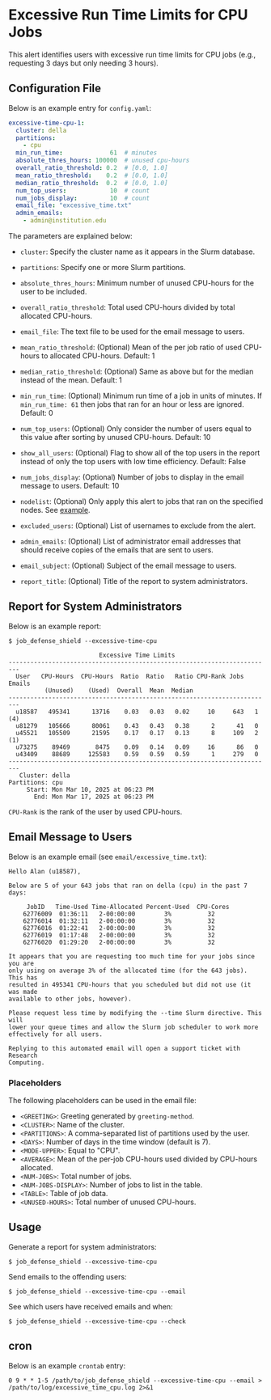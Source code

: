 # Excessive Run Time Limits for CPU Jobs

This alert identifies users with excessive run time limits for CPU jobs (e.g., requesting 3 days but only needing 3 hours).

## Configuration File

Below is an example entry for `config.yaml`:

```yaml
excessive-time-cpu-1:
  cluster: della
  partitions:
    - cpu
  min_run_time:             61  # minutes
  absolute_thres_hours: 100000  # unused cpu-hours
  overall_ratio_threshold: 0.2  # [0.0, 1.0]
  mean_ratio_threshold:    0.2  # [0.0, 1.0]
  median_ratio_threshold:  0.2  # [0.0, 1.0]
  num_top_users:            10  # count
  num_jobs_display:         10  # count
  email_file: "excessive_time.txt"
  admin_emails:
    - admin@institution.edu
```

The parameters are explained below:

- `cluster`: Specify the cluster name as it appears in the Slurm database.

- `partitions`: Specify one or more Slurm partitions.

- `absolute_thres_hours`: Minimum number of unused CPU-hours for the user to be included.

- `overall_ratio_threshold`: Total used CPU-hours divided by total allocated CPU-hours.

- `email_file`: The text file to be used for the email message to users.

- `mean_ratio_threshold`: (Optional) Mean of the per job ratio of used CPU-hours to allocated CPU-hours. Default: 1

- `median_ratio_threshold`: (Optional) Same as above but for the median instead of the mean. Default: 1

- `min_run_time`: (Optional) Minimum run time of a job in units of minutes. If `min_run_time: 61` then jobs that ran for an hour or less are ignored. Default: 0

- `num_top_users`: (Optional) Only consider the number of users equal to this value after sorting by unused CPU-hours. Default: 10

- `show_all_users`: (Optional) Flag to show all of the top users in the report instead of only the top users with low time efficiency. Default: False

- `num_jobs_display`: (Optional) Number of jobs to display in the email message to users. Default: 10

- `nodelist`: (Optional) Only apply this alert to jobs that ran on the specified nodes. See [example](../nodelist.md).

- `excluded_users`: (Optional) List of usernames to exclude from the alert.

- `admin_emails`: (Optional) List of administrator email addresses that should receive copies of the emails that are sent to users.

- `email_subject`: (Optional) Subject of the email message to users.

- `report_title`: (Optional) Title of the report to system administrators.

## Report for System Administrators

Below is an example report:

```
$ job_defense_shield --excessive-time-cpu

                         Excessive Time Limits                          
-------------------------------------------------------------------------
  User   CPU-Hours  CPU-Hours  Ratio  Ratio   Ratio CPU-Rank Jobs  Emails
          (Unused)    (Used)  Overall  Mean  Median
-------------------------------------------------------------------------
  u18587   495341      13716    0.03   0.03   0.02     10     643   1 (4)
  u81279   105666      80061    0.43   0.43   0.38      2      41   0
  u45521   105509      21595    0.17   0.17   0.13      8     109   2 (1)
  u73275    89469       8475    0.09   0.14   0.09     16      86   0
  u43409    88689     125583    0.59   0.59   0.59      1     279   0
-------------------------------------------------------------------------
   Cluster: della
Partitions: cpu
     Start: Mon Mar 10, 2025 at 06:23 PM
       End: Mon Mar 17, 2025 at 06:23 PM

```

`CPU-Rank` is the rank of the user by used CPU-hours.

## Email Message to Users

Below is an example email (see `email/excessive_time.txt`):

```
Hello Alan (u18587),

Below are 5 of your 643 jobs that ran on della (cpu) in the past 7 days:

     JobID   Time-Used Time-Allocated Percent-Used  CPU-Cores
    62776009  01:36:11   2-00:00:00        3%          32    
    62776014  01:32:11   2-00:00:00        3%          32    
    62776016  01:22:41   2-00:00:00        3%          32    
    62776019  01:17:48   2-00:00:00        3%          32    
    62776020  01:29:20   2-00:00:00        3%          32    

It appears that you are requesting too much time for your jobs since you are
only using on average 3% of the allocated time (for the 643 jobs). This has
resulted in 495341 CPU-hours that you scheduled but did not use (it was made
available to other jobs, however).

Please request less time by modifying the --time Slurm directive. This will
lower your queue times and allow the Slurm job scheduler to work more
effectively for all users.

Replying to this automated email will open a support ticket with Research
Computing.
```

### Placeholders

The following placeholders can be used in the email file:

- `<GREETING>`: Greeting generated by `greeting-method`.
- `<CLUSTER>`: Name of the cluster.
- `<PARTITIONS>`: A comma-separated list of partitions used by the user.
- `<DAYS>`: Number of days in the time window (default is 7).
- `<MODE-UPPER>`: Equal to "CPU".
- `<AVERAGE>`: Mean of the per-job CPU-hours used divided by CPU-hours allocated.
- `<NUM-JOBS>`: Total number of jobs.
- `<NUM-JOBS-DISPLAY>`: Number of jobs to list in the table.
- `<TABLE>`: Table of job data.
- `<UNUSED-HOURS>`: Total number of unused CPU-hours.

## Usage

Generate a report for system administrators:

```
$ job_defense_shield --excessive-time-cpu
```

Send emails to the offending users:

```
$ job_defense_shield --excessive-time-cpu --email
```

See which users have received emails and when:

```
$ job_defense_shield --excessive-time-cpu --check
```

## cron

Below is an example `crontab` entry:

```
0 9 * * 1-5 /path/to/job_defense_shield --excessive-time-cpu --email > /path/to/log/excessive_time_cpu.log 2>&1
```
